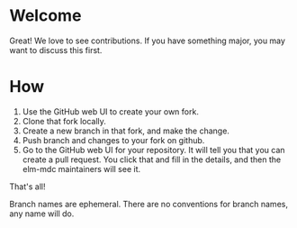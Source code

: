 # Welcome

Great! We love to see contributions. If you have something major, you may want to discuss this first.

# How

1. Use the GitHub web UI to create your own fork.
2. Clone that fork locally.
3. Create a new branch in that fork, and make the change.
4. Push branch and changes to your fork on github.
5. Go to the GitHub web UI for your repository. It will tell you that
   you can create a pull request. You click that and fill in the details,
   and then the elm-mdc maintainers will see it.

That's all!

Branch names are ephemeral. There are no conventions for branch names,
any name will do.
